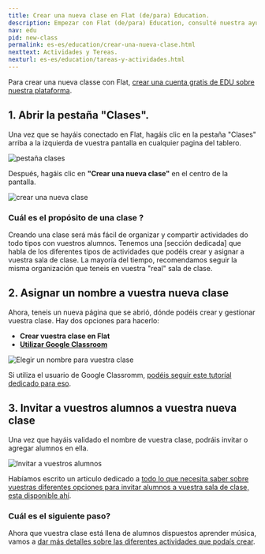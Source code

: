 ```yaml
---
title: Crear una nueva clase en Flat (de/para) Education.
description: Empezar con Flat (de/para) Education, consulté nuestra ayuda e información sobre nuestro producto educativo.
nav: edu
pid: new-class
permalink: es-es/education/crear-una-nueva-clase.html
nexttext: Actividades y Tereas.
nexturl: es-es/education/tareas-y-actividades.html
---
```


Para crear una nueva classe con Flat, [crear una cuenta gratis de EDU sobre nuestra plataforma](https://flat.io/edu).

## 1. Abrir la pestaña "Clases".

Una vez que se hayáis conectado en Flat, hagáis clic en la pestaña "Clases" arriba a la izquierda de vuestra pantalla en cualquier pagina del tablero.

![pestaña clases](/help/assets/img/createaclass/classestab.PNG)

Después, hagáis clic en **"Crear una nueva clase"** en el centro de la pantalla.

![crear una nueva clase](/help/assets/img/createaclass/createanewclass.PNG)

### Cuál es el propósito de una clase ?

Creando una clase será más fácil de organizar y compartir actividades do todo tipos con vuestros alumnos.
Tenemos una [sección dedicada] que habla de los diferentes tipos de actividades que podéis crear y asignar a vuestra sala de clase.
La mayoría del tiempo, recomendamos seguir la misma organización que teneis en vuestra "real" sala de clase.

## 2. Asignar un nombre a vuestra nueva clase
Ahora, teneis un nueva página que se abrió, dónde podéis crear y gestionar vuestra clase. Hay dos opciones para hacerlo:
  * **Crear vuestra clase en Flat**
  * **[Utilizar Google Classroom](/help/en/education/google-classroom/setup-course.html)**

![Elegir un nombre para vuestra clase](/help/assets/img/createaclass/chooseanameforyournewclass.PNG)


Si utiliza el usuario de Google Classromm, [podéis seguir este tutoríal dedicado para eso](/help/en/education/google-classroom/setup-course.html).


## 3. Invitar a vuestros alumnos a vuestra nueva clase

Una vez que hayáis validado el nombre de vuestra clase, podráis invitar o agregar alumnos en ella.

![Invitar a vuestros alumnos](/help/assets/img/createaclass/addstudents.png)

Habíamos escrito un articulo dedicado a [todo lo que necesita saber sobre vuestras diferentes opciones para invitar alumnos a vuestra sala de clase, esta disponible ahí](/help/es-es/education/agrega-alumnos.html).


### Cuál es el siguiente paso?

Ahora que vuestra clase está llena de alumnos dispuestos aprender música, vamos a [dar más detalles sobre las diferentes actividades que podaís crear](/help/es-es/education/tareas-y-actividades.html).